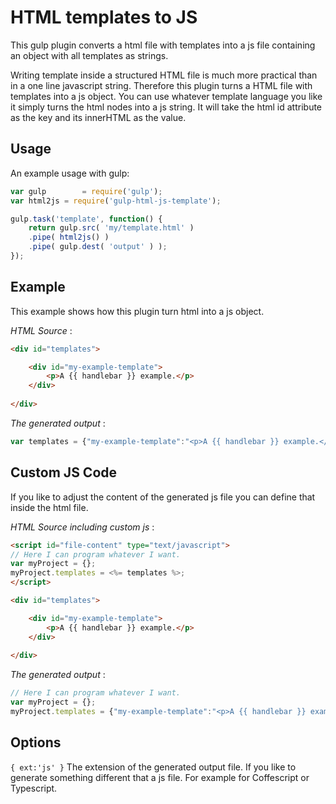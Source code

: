 HTML templates to JS
====================

This gulp plugin converts a html file with templates into a js file containing an object with all templates as strings.

Writing template inside a structured HTML file is much more practical than in a one line javascript string.
Therefore this plugin turns a HTML file with templates into a js object.
You can use whatever template language you like it simply turns the html nodes into a js string.
It will take the html id attribute as the key and its innerHTML as the value.

Usage
-----
An example usage with gulp:
```javascript
var gulp        = require('gulp');
var html2js = require('gulp-html-js-template');

gulp.task('template', function() {
	return gulp.src( 'my/template.html' )
	.pipe( html2js() )
	.pipe( gulp.dest( 'output' ) );
});
```

Example
-------

This example shows how this plugin turn html into a js object.

*HTML Source* :
```html
<div id="templates">

	<div id="my-example-template">
		<p>A {{ handlebar }} example.</p>
	</div>
	
</div>
```

*The generated output* :
```javascript
var templates = {"my-example-template":"<p>A {{ handlebar }} example.</p>"}
```

Custom JS Code
--------------

If you like to adjust the content of the generated js file you can define that inside the html file.

*HTML Source including custom js* :
```html
<script id="file-content" type="text/javascript">
// Here I can program whatever I want.
var myProject = {};
myProject.templates = <%= templates %>;
</script>

<div id="templates">

	<div id="my-example-template">
		<p>A {{ handlebar }} example.</p>
	</div>
	
</div>
```

*The generated output* :
```javascript
// Here I can program whatever I want.
var myProject = {};
myProject.templates = {"my-example-template":"<p>A {{ handlebar }} example.</p>"};
```

Options
-------

`{ ext:'js' }` The extension of the generated output file. If you like to generate something different that a js file. For example for Coffescript or Typescript.